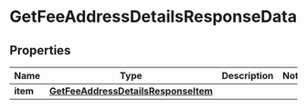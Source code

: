 

# GetFeeAddressDetailsResponseData


## Properties

Name | Type | Description | Notes
------------ | ------------- | ------------- | -------------
**item** | [**GetFeeAddressDetailsResponseItem**](GetFeeAddressDetailsResponseItem.md) |  | 



